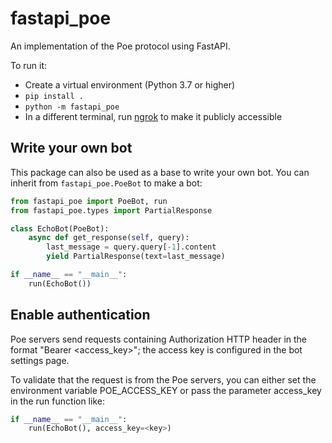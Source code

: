 # fastapi_poe

An implementation of the Poe protocol using FastAPI.

To run it:

- Create a virtual environment (Python 3.7 or higher)
- `pip install .`
- `python -m fastapi_poe`
- In a different terminal, run [ngrok](https://ngrok.com/) to make it publicly
  accessible

## Write your own bot

This package can also be used as a base to write your own bot. You can inherit from
`fastapi_poe.PoeBot` to make a bot:

```python
from fastapi_poe import PoeBot, run
from fastapi_poe.types import PartialResponse

class EchoBot(PoeBot):
    async def get_response(self, query):
        last_message = query.query[-1].content
        yield PartialResponse(text=last_message)

if __name__ == "__main__":
    run(EchoBot())
```

## Enable authentication

Poe servers send requests containing Authorization HTTP header in the format "Bearer
<access_key>"; the access key is configured in the bot settings page.

To validate that the request is from the Poe servers, you can either set the environment
variable POE_ACCESS_KEY or pass the parameter access_key in the run function like:

```python
if __name__ == "__main__":
    run(EchoBot(), access_key=<key>)
```
